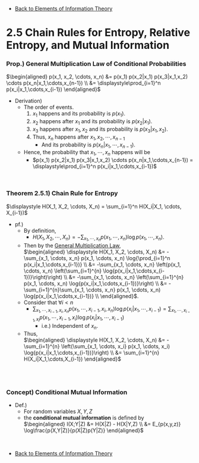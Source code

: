 * [Back to Elements of Information Theory](../../main.md)

# 2.5 Chain Rules for Entropy, Relative Entropy, and Mutual Information

### Prop.) General Multiplication Law of Conditional Probabilities
$`\begin{aligned}
    p(x_1, x_2, \cdots, x_n) &= p(x_1) p(x_2|x_1) p(x_3|x_1,x_2) \cdots p(x_n|x_1,\cdots,x_{n-1}) \\
    &= \displaystyle\prod_{i=1}^n p(x_i|x_1,\cdots,x_{i-1})
\end{aligned}`$
- Derivation)
  - The order of events.
    1. $`x_1`$ happens and its probability is $`p(x_1)`$.
    2. $`x_2`$ happens after $`x_1`$ and its probability is $`p(x_2|x_1)`$.
    3. $`x_3`$ happens after $`x_1,x_2`$ and its probability is $`p(x_3|x_1,x_2)`$.
    4. Thus, $`x_n`$ happens after $`x_1,x_2,\cdots,x_{n-1}`$ 
       - And its probability is $`p(x_n|x_1,\cdots,x_{n-1})`$.
  - Hence, the probability that $`x_1,\cdots,x_n`$ happens will be
    - $`p(x_1) p(x_2|x_1) p(x_3|x_1,x_2) \cdots p(x_n|x_1,\cdots,x_{n-1}) = \displaystyle\prod_{i=1}^n p(x_i|x_1,\cdots,x_{i-1})`$

<br>

### Theorem 2.5.1) Chain Rule for Entropy
$`\displaystyle H(X_1, X_2, \cdots, X_n) = \sum_{i=1}^n H(X_i|X_1, \cdots, X_{i-1})`$
- pf.)   
  - By definition, 
    - $`\displaystyle H(X_1, X_2, \cdots, X_n) = -\sum_{x_1, \cdots, x_n} p(x_1, \cdots, x_n) \log{p(x_1, \cdots, x_n)}`$.
  - Then by the [General Multiplication Law](#prop-general-multiplication-law-of-conditional-probabilities),   
    $`\begin{aligned}
        \displaystyle H(X_1, X_2, \cdots, X_n) &= -\sum_{x_1, \cdots, x_n} p(x_1, \cdots, x_n) \log{\prod_{i=1}^n p(x_i|x_1,\cdots,x_{i-1})} \\
        &= -\sum_{x_1, \cdots, x_n} \left(p(x_1, \cdots, x_n) \left(\sum_{i=1}^{n} \log{p(x_i|x_1,\cdots,x_{i-1})}\right)\right) \\
        &= -\sum_{x_1, \cdots, x_n}  \left(\sum_{i=1}^{n} p(x_1, \cdots, x_n) \log{p(x_i|x_1,\cdots,x_{i-1})}\right) \\
        &= -\sum_{i=1}^{n}\sum_{x_1, \cdots, x_n} p(x_1, \cdots, x_n) \log{p(x_i|x_1,\cdots,x_{i-1})} \\
    \end{aligned}`$.
  - Consider that $`\forall i < n`$ 
    - $`\displaystyle \sum_{x_1, \cdots, x_{i-1}, x_i, x_n} p(x_1, \cdots, x_{i-1}, x_i, x_n) \log{p(x_i|x_1,\cdots,x_{i-1})} = \sum_{x_1, \cdots, x_{i-1}, x_i} p(x_1, \cdots, x_{i-1}, x_i) \log{p(x_i|x_1,\cdots,x_{i-1})}`$
      - i.e.) Independent of $`x_n`$.
  - Thus,   
    $`\begin{aligned}
    \displaystyle H(X_1, X_2, \cdots, X_n) &= -\sum_{i=1}^{n} \left(\sum_{x_1, \cdots, x_i} p(x_1, \cdots, x_i) \log{p(x_i|x_1,\cdots,x_{i-1})}\right) \\
    &= \sum_{i=1}^{n} H(X_i|X_1,\cdots,X_{i-1})
    \end{aligned}`$

<br><br>

### Concept) Conditional Mutual Information
- Def.)
  - For random variables $`X,Y,Z`$
  - the **conditional mutual information** is defined by   
    $`\begin{aligned}
        I(X;Y|Z) &= H(X|Z) - H(X|Y,Z) \\
        &= E_{p(x,y,z)} \log\frac{p(X,Y|Z)}{p(X|Z)p(Y|Z)}
    \end{aligned}`$


<br>

* [Back to Elements of Information Theory](../../main.md)